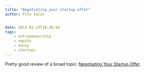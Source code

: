 ```yaml
---
title: "Negotiating your startup offer"
author: Pito Salas


date: 2013-02-23T18:36:44
tags:
    - entrepeneurship
    - equity
    - money
    - startups
---
```




Pretty good review of a broad topic: [Negotiating Your Startup
Offer](<http://rob.by/2013/negotiating-your-startup-job-offer>)


